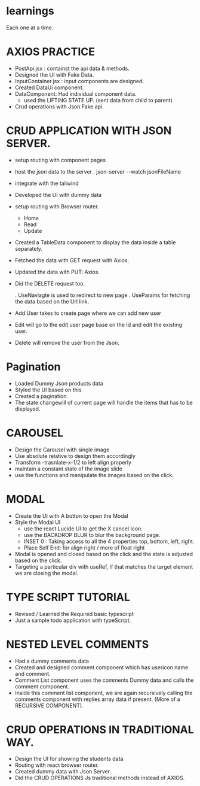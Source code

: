 # learnings

Each one at a time.

# AXIOS PRACTICE

- PostApi.jsx : containst the api data & methods.
- Designed the UI with Fake Data.
- InputContainer.jsx : input components are designed.
- Created DataUi component.
- DataComponent: Had individual component data.
  - used the LIFTING STATE UP. (sent data from child to parent)
- Crud operations with Json Fake api.

# CRUD APPLICATION WITH JSON SERVER.

- setup routing with component pages
- host the json data to the server
  . json-server --watch jsonFileName
- integrate with the tailwind
- Developed the UI with dummy data
- setup routing with Browser router.
  - Home
  - Read
  - Update
- Created a TableData component to display the data inside a table separately.
- Fetched the data with GET request with Axios.
- Updated the data with PUT: Axios.
- Did the DELETE request too.

  . UseNaviagte is used to redirect to new page
  . UseParams for fetching the data based on the Url link.

- Add User takes to create page where we can add new user
- Edit will go to the edit user page base on the Id and edit the existing user.
- Delete will remove the user from the Json.

# Pagination

- Loaded Dummy Json products data
- Styled the UI based on this
- Created a pagination.
- The state changewill of current page will handle the items that has to be displayed.

# CAROUSEL

- Design the Carousel with single image
- Use absolute relative to design them accordingly
- Transform -trasnlate-x-1/2 to left align properly
- maintain a constant state of the image slide
- use the functions and manipulate the images based on the click.

# MODAL

- Create the UI with A button to open the Modal
- Style the Modal UI
  - use the react Lucide UI to get the X cancel Icon.
  - use the BACKDROP BLUR to blur the background page.
  - INSET 0 : Taking access to all the 4 properties top, bottom, left, right.
  - Place Self End: for align right / more of float right
- Modal is opened and closed based on the click and the state is adjusted based on the click.
- Targeting a particular div with useRef, if that matches the target element we are closing the modal.

# TYPE SCRIPT TUTORIAL

- Revised / Learned the Required basic typescript
- Just a sample todo application with typeScript.

# NESTED LEVEL COMMENTS

- Had a dummy comments data
- Created and designed comment component which has usericon name and comment.
- Comment List component uses the comments Dummy data and calls the comment component.
- Inside this comment list component, we are again recursively calling the comments component with replies array data if present. (More of a RECURSIVE COMPONENT).


# CRUD OPERATIONS IN TRADITIONAL WAY. 

- Design the UI for showing the students data 
- Routing with react browser router. 
- Created dummy data with Json Server. 
- Did the CRUD  OPERATIONS Js traditional methods instead of AXIOS. 
